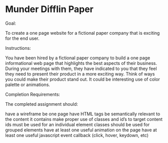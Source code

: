 # Munder Difflin Paper

Goal:

To create a one page website for a fictional paper company that is exciting for the end user.

Instructions:

You have been hired by a fictional paper company to build a one page informational web page that highlights the best aspects of their business. During your meetings with them, they have indicated to you that they feel they need to present their product in a more exciting way. Think of ways you could make their product stand out. It could be interesting use of color palette or animations.

Completion Requirements:

The completed assignment should:

have a wireframe
be one page
have HTML tags be semantically relevant to the content it contains
make proper use of classes and id’s to target content
ids must be used for an individual element
classes should be used for grouped elements
have at least one useful animation on the page
have at least one useful javascript event callback (click, hover, keydown, etc)
